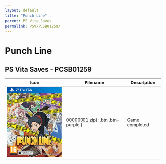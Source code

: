 ```yaml
---
layout: default
title: "Punch Line"
parent: PS Vita Saves
permalink: PSV/PCSB01259/
---
```

# Punch Line

## PS Vita Saves - PCSB01259

| Icon | Filename | Description |
|------|----------|-------------|
| ![Punch Line](icon0.png) | [00000001.zip](00000001.zip){: .btn .btn-purple } | Game completed  |
